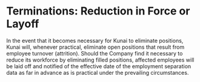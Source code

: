 # Terminations: Reduction in Force or Layoff

In the event that it becomes necessary for Kunai to eliminate positions, Kunai will, whenever practical, eliminate open positions that result from employee turnover (attrition). Should the Company find it necessary to reduce its workforce by eliminating filled positions, affected employees will be laid off and notified of the effective date of the employment separation data as far in advance as is practical under the prevailing circumstances.
